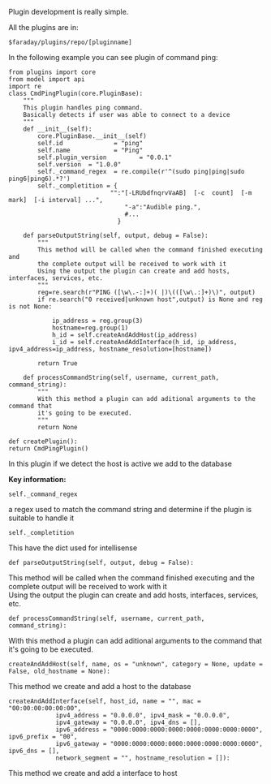 Plugin development is really simple.

All the plugins are in:

    $faraday/plugins/repo/[pluginname]

In the following example you can see plugin of command ping:

    from plugins import core
    from model import api
    import re
    class CmdPingPlugin(core.PluginBase):
        """
        This plugin handles ping command.
        Basically detects if user was able to connect to a device
        """
        def __init__(self):
            core.PluginBase.__init__(self)
            self.id              = "ping"
            self.name            = "Ping"
            self.plugin_version         = "0.0.1"
            self.version  = "1.0.0"
            self._command_regex  = re.compile(r'^(sudo ping|ping|sudo ping6|ping6).*?')
            self._completition = {
                                "":"[-LRUbdfnqrvVaAB]  [-c  count]  [-m  mark]  [-i interval] ...",
                                    "-a":"Audible ping.",
                                    #...
                                  }
    
        def parseOutputString(self, output, debug = False):
            """
            This method will be called when the command finished executing and
            the complete output will be received to work with it
            Using the output the plugin can create and add hosts, interfaces, services, etc.
            """
            reg=re.search(r"PING ([\w\.-:]+)( |)\(([\w\.:]+)\)", output)
            if re.search("0 received|unknown host",output) is None and reg is not None:
    
                ip_address = reg.group(3)
                hostname=reg.group(1)
                h_id = self.createAndAddHost(ip_address)
                i_id = self.createAndAddInterface(h_id, ip_address, ipv4_address=ip_address, hostname_resolution=[hostname])
    
            return True
    
        def processCommandString(self, username, current_path, command_string):
            """
            With this method a plugin can add aditional arguments to the command that
            it's going to be executed.
            """
            return None
    
    def createPlugin():
    return CmdPingPlugin()

In this plugin if we detect the host is active we add to the database

**Key information:**

    self._command_regex
a regex used to match the command string and determine if the plugin is suitable to handle it

    self._completition
This have the dict used for intellisense 

    def parseOutputString(self, output, debug = False):
This method will be called when the command finished executing and
the complete output will be received to work with it  
Using the output the plugin can create and add hosts, interfaces, services, etc.

    def processCommandString(self, username, current_path, command_string):
With this method a plugin can add aditional arguments to the command that
it's going to be executed.



    createAndAddHost(self, name, os = "unknown", category = None, update = False, old_hostname = None):
This method we create and add a host to the database

    createAndAddInterface(self, host_id, name = "", mac = "00:00:00:00:00:00",
                 ipv4_address = "0.0.0.0", ipv4_mask = "0.0.0.0",
                 ipv4_gateway = "0.0.0.0", ipv4_dns = [],
                 ipv6_address = "0000:0000:0000:0000:0000:0000:0000:0000", ipv6_prefix = "00",
                 ipv6_gateway = "0000:0000:0000:0000:0000:0000:0000:0000", ipv6_dns = [],
                 network_segment = "", hostname_resolution = []):

This method we create and add a interface to host